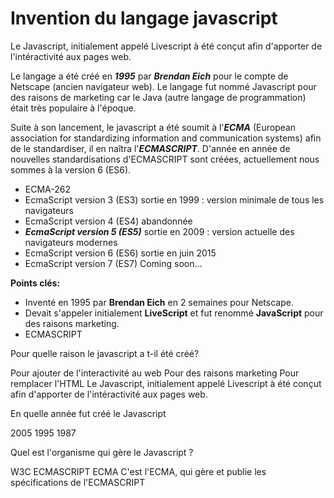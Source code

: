 # Invention du langage javascript

Le Javascript, initialement appelé Livescript à été conçut afin d'apporter de l'intéractivité aux pages web. 

Le langage a été créé en ***1995*** par ***Brendan Eich*** pour le compte de Netscape (ancien navigateur web). Le langage fut nommé Javascript pour des raisons de marketing car le Java (autre langage de programmation) était très populaire à l'époque.

Suite à son lancement, le javascript a été soumit à l'***ECMA*** (European association for standardizing information and communication systems) afin de le standardiser, il en naîtra l'***ECMASCRIPT***. D'année en année de nouvelles standardisations d'ECMASCRIPT sont créées, actuellement nous sommes à la version 6 (ES6).

* ECMA-262
* EcmaScript version 3 (ES3) sortie en 1999 : version minimale de tous les navigateurs
* EcmaScript version 4 (ES4) abandonnée
* ***EcmaScript version 5 (ES5)*** sortie en 2009 : version actuelle des navigateurs modernes
* EcmaScript version 6 (ES6) sortie en juin 2015
* EcmaScript version 7 (ES7) Coming soon…

**Points clés:**

* Inventé en 1995 par **Brendan Eich** en 2 semaines pour Netscape.
* Devait s'appeler initialement **LiveScript** et fut renommé **JavaScript** pour des raisons marketing.
* ECMASCRIPT

<quiz name="Quiz">
    <question multiple>
        <p>Pour quelle raison le javascript a t-il été créé?</p>
        <answer correct>Pour ajouter de l'interactivité au web</answer>
        <answer>Pour des raisons marketing</answer>
        <answer>Pour remplacer l'HTML</answer>
        <explanation>Le Javascript, initialement appelé Livescript à été conçut afin d'apporter de l'intéractivité aux pages web. </explanation>
    </question>
    <question>
        <p>En quelle année fut créé le Javascript</p>
        <answer>2005</answer>
        <answer correct>1995</answer>
        <answer>1987</answer>
    </question>
    <question>
        <p>Quel est l'organisme qui gère le Javascript ?</p>
        <answer>W3C</answer>
        <answer>ECMASCRIPT</answer>
        <answer correct>ECMA</answer>
        <explanation>C'est l'ECMA, qui gère et publie les spécifications de l'ECMASCRIPT</explanation>
    </question>
</quiz>